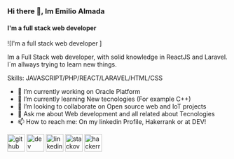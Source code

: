 ### Hi there 👋, Im Emilio Almada
#### I'm a full stack web developer 
![I'm a full stack web developer ]

Im a Full Stack web developer, with solid knowledge in ReactJS and Laravel. I´m allways trying to learn new things.

Skills: JAVASCRIPT/PHP/REACT/LARAVEL/HTML/CSS 

- 🔭 I’m currently working on Oracle Platform 
- 🌱 I’m currently learning New tecnologies (For example C++)
- 👯 I’m looking to collaborate on Open source web and IoT projects 
- 💬 Ask me about Web development and all related about Tecnologies 
- 📫 How to reach me: On my linkedin Profile, Hakerrank or at DEV! 


[<img src='https://cdn.jsdelivr.net/npm/simple-icons@3.0.1/icons/github.svg' alt='github' height='40'>](https://github.com/EmilioAlmada)  [<img src='https://cdn.jsdelivr.net/npm/simple-icons@3.0.1/icons/dev-dot-to.svg' alt='dev' height='40'>](https://dev.to/emilioalmada)  [<img src='https://cdn.jsdelivr.net/npm/simple-icons@3.0.1/icons/linkedin.svg' alt='linkedin' height='40'>](https://www.linkedin.com/in/emilio-almada/)  [<img src='https://cdn.jsdelivr.net/npm/simple-icons@3.0.1/icons/stackoverflow.svg' alt='stackoverflow' height='40'>](https://stackoverflow.com/users/13079326)  [<img src='https://cdn.jsdelivr.net/npm/simple-icons@3.0.1/icons/hackerrank.svg' alt='hackerrank' height='40'>](https://www.hackerrank.com/almadaemilioo)  








<!--
**EmilioAlmada/EmilioAlmada** is a ✨ _special_ ✨ repository because its `README.md` (this file) appears on your GitHub profile.
### Hi there 👋
Here are some ideas to get you started:
(https://arturssmirnovs.github.io/github-profile-readme-generator/images/banner.png)
- 🔭 I’m currently working on ...
- 🌱 I’m currently learning ...
- 👯 I’m looking to collaborate on ...
- 🤔 I’m looking for help with ...
- 💬 Ask me about ...
- 📫 How to reach me: ...
- 😄 Pronouns: ...
- ⚡ Fun fact: ...
-->
